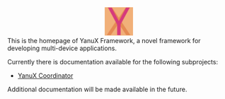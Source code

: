 <center><img alt="YanuX Logo" src="images/yanux-logo.svg" width="64px"></center>
This is the homepage of YanuX Framework, a novel framework for developing multi-device applications.

Currently there is documentation available for the following subprojects:
- [YanuX Coordinator](YanuX-Coordinator)

Additional documentation will be made available in the future.
